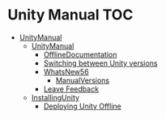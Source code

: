 Unity Manual TOC
================

 - [UnityManual](UnityManual)
	 - [UnityManual](UnityManual_1)
		 - [OfflineDocumentation](OfflineDocumentation)
		 - [Switching between Unity versions](SwitchingDocumentationVersions)
		 - [WhatsNew56](WhatsNew56)
			 - [ManualVersions](ManualVersions)
		 - [Leave Feedback](LeaveFeedback)
	 - [InstallingUnity](InstallingUnity)
		 - [Deploying Unity Offline](DeployingUnityOffline)

